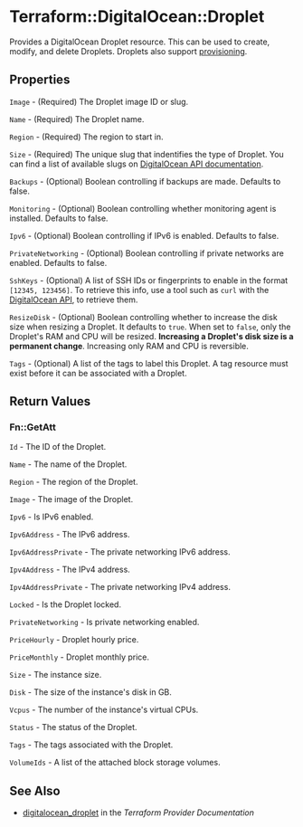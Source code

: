# Terraform::DigitalOcean::Droplet

Provides a DigitalOcean Droplet resource. This can be used to create,
modify, and delete Droplets. Droplets also support
[provisioning](/docs/provisioners/index.html).

## Properties

`Image` - (Required) The Droplet image ID or slug.

`Name` - (Required) The Droplet name.

`Region` - (Required) The region to start in.

`Size` - (Required) The unique slug that indentifies the type of Droplet. You can find a list of available slugs on [DigitalOcean API documentation](https://developers.digitalocean.com/documentation/v2/#list-all-sizes).

`Backups` - (Optional) Boolean controlling if backups are made. Defaults to false.

`Monitoring` - (Optional) Boolean controlling whether monitoring agent is installed. Defaults to false.

`Ipv6` - (Optional) Boolean controlling if IPv6 is enabled. Defaults to false.

`PrivateNetworking` - (Optional) Boolean controlling if private networks are enabled. Defaults to false.

`SshKeys` - (Optional) A list of SSH IDs or fingerprints to enable in the format `[12345, 123456]`. To retrieve this info, use a tool such as `curl` with the [DigitalOcean API](https://developers.digitalocean.com/documentation/v2/#ssh-keys), to retrieve them.

`ResizeDisk` - (Optional) Boolean controlling whether to increase the disk size when resizing a Droplet. It defaults to `true`. When set to `false`, only the Droplet's RAM and CPU will be resized. **Increasing a Droplet's disk size is a permanent change**. Increasing only RAM and CPU is reversible.

`Tags` - (Optional) A list of the tags to label this Droplet. A tag resource must exist before it can be associated with a Droplet.


## Return Values

### Fn::GetAtt

`Id` - The ID of the Droplet.

`Name` - The name of the Droplet.

`Region` - The region of the Droplet.

`Image` - The image of the Droplet.

`Ipv6` - Is IPv6 enabled.

`Ipv6Address` - The IPv6 address.

`Ipv6AddressPrivate` - The private networking IPv6 address.

`Ipv4Address` - The IPv4 address.

`Ipv4AddressPrivate` - The private networking IPv4 address.

`Locked` - Is the Droplet locked.

`PrivateNetworking` - Is private networking enabled.

`PriceHourly` - Droplet hourly price.

`PriceMonthly` - Droplet monthly price.

`Size` - The instance size.

`Disk` - The size of the instance's disk in GB.

`Vcpus` - The number of the instance's virtual CPUs.

`Status` - The status of the Droplet.

`Tags` - The tags associated with the Droplet.

`VolumeIds` - A list of the attached block storage volumes.

## See Also

* [digitalocean_droplet](https://www.terraform.io/docs/providers/digitalocean/r/droplet.html) in the _Terraform Provider Documentation_